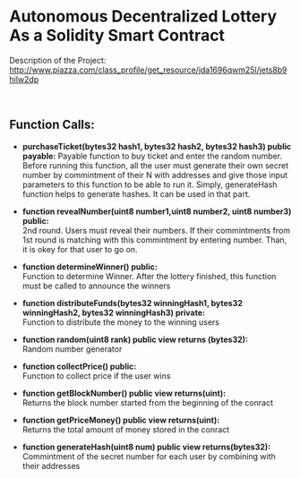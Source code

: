 # Autonomous Decentralized Lottery As a Solidity Smart Contract

Description of the Project:
http://www.piazza.com/class_profile/get_resource/jda1696qwm25l/jets8b9hilw2dp

<br>

<h2>Function Calls:</h2>

+ <b>purchaseTicket(bytes32 hash1, bytes32 hash2, bytes32 hash3) public payable:</b> 
Payable function to buy ticket and enter the random number. Before running this function, all the user must generate their own secret number by commintment of their N with addresses and give those input parameters to this function to be able to run it. Simply, generateHash function helps to generate hashes. It can be used in that part.
  
+ <b>function revealNumber(uint8 number1,uint8 number2, uint8 number3) public:</b><br>
  2nd round. Users must reveal their numbers. If their commintments from 1st round is matching with this commintment by entering number. Than, it is okey for that user to go on.
  
+ <b>function determineWinner() public:</b><br>
  Function to determine Winner. After the lottery finished, this function must be called to announce the winners
  
+ <b>function distributeFunds(bytes32 winningHash1, bytes32 winningHash2, bytes32 winningHash3) private:</b><br>
  Function to distribute the money to the winning users
  
+ <b>function random(uint8 rank) public view returns (bytes32):</b><br>
  Random number generator
  
+ <b>function collectPrice() public:</b><br>
  Function to collect price if the user wins
  
+ <b>function getBlockNumber() public view returns(uint):</b><br>
  Returns the block number started from the beginning of the conract
  
+ <b>function getPriceMoney() public view returns(uint):</b><br>
  Returns the total amount of money stored in the conract
  
+ <b>function generateHash(uint8 num) public view returns(bytes32):</b><br>
  Commintment of the secret number for each user by combining with their addresses 
